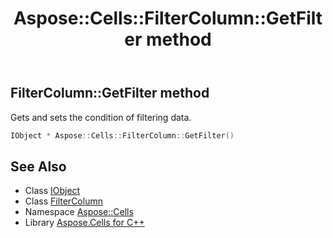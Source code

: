 ﻿---
title: Aspose::Cells::FilterColumn::GetFilter method
linktitle: GetFilter
second_title: Aspose.Cells for C++ API Reference
description: 'Aspose::Cells::FilterColumn::GetFilter method. Gets and sets the condition of filtering data in C++.'
type: docs
weight: 800
url: /cpp/aspose.cells/filtercolumn/getfilter/
---
## FilterColumn::GetFilter method


Gets and sets the condition of filtering data.

```cpp
IObject * Aspose::Cells::FilterColumn::GetFilter()
```

## See Also

* Class [IObject](../../iobject/)
* Class [FilterColumn](../)
* Namespace [Aspose::Cells](../../)
* Library [Aspose.Cells for C++](../../../)
